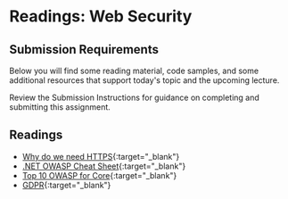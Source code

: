 # Readings: Web Security

## Submission Requirements

Below you will find some reading material, code samples, and some additional resources that support today's topic and the upcoming lecture.

Review the Submission Instructions for guidance on completing and submitting this assignment.

## Readings

- [Why do we need HTTPS](https://howhttps.works/why-do-we-need-https/){:target="_blank"}
- [.NET OWASP Cheat Sheet](https://www.owasp.org/index.php/.NET_Security_Cheat_Sheet){:target="_blank"}
- [Top 10 OWASP for Core](https://dotnetcoretutorials.com/2017/10/16/owasp-top-10-asp-net-core-broken-authentication-session-management/){:target="_blank"}
- [GDPR](https://www.microsoft.com/en-us/TrustCenter/Privacy/gdpr/default.aspx?&OCID=AID641639_SEM_CBaJdkAr&msclkid=69e6e33dba521b93d7d9b9c7e8f92223){:target="_blank"}
